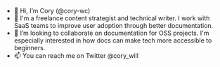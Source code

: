 - 👋  Hi, I’m Cory (@cory-wc)
- 💼  I'm a freelance content strategist and technical writer. I work with SaaS teams to improve user adoption through better documentation.
- 💞️  I’m looking to collaborate on documentation for OSS projects. I'm especially interested in how docs can make tech more accessible to beginners.
- 📫  You can reach me on Twitter @cory_will

<!---
cory-wc/cory-wc is a ✨ special ✨ repository because its `README.md` (this file) appears on your GitHub profile.
You can click the Preview link to take a look at your changes.
--->
